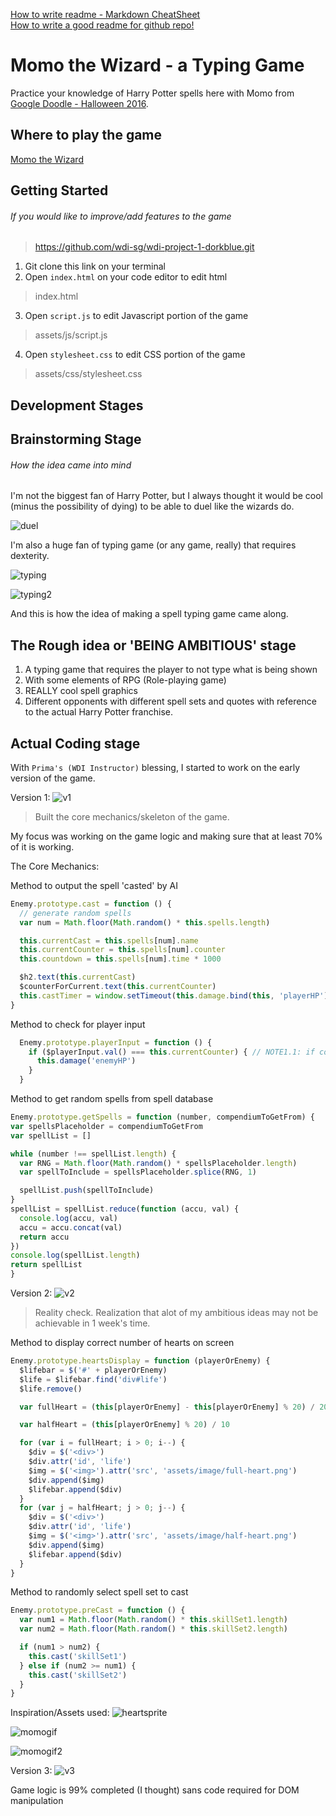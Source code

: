 [How to write readme - Markdown CheatSheet](https://github.com/adam-p/markdown-here/wiki/Markdown-Cheatsheet)  
[How to write a good readme for github repo!](https://gist.github.com/PurpleBooth/109311bb0361f32d87a2)

# Momo the Wizard - a Typing Game
Practice your knowledge of Harry Potter spells here with Momo from [Google Doodle - Halloween 2016](https://www.google.com/doodles/halloween-2016).

## Where to play the game
[Momo the Wizard](https://wdi-sg.github.io/wdi-project-1-dorkblue/)

## Getting Started
###### If you would like to improve/add features to the game


>https://github.com/wdi-sg/wdi-project-1-dorkblue.git

1. Git clone this link on your terminal
2. Open ```index.html``` on your code editor to edit html
>index.html
3. Open ```script.js``` to edit Javascript portion of the game
>assets/js/script.js
4. Open ```stylesheet.css``` to edit CSS portion of the game
>assets/css/stylesheet.css

## Development Stages

## Brainstorming Stage
###### How the idea came into mind
I'm not the biggest fan of Harry Potter, but I always thought it would be cool (minus the possibility of dying) to be able to duel like the wizards do.

![duel](https://media.giphy.com/media/K6uXQIsER8Ple/giphy.gif "Potter vs Malfoy")


I'm also a huge fan of typing game (or any game, really) that requires dexterity.

![typing](https://media.giphy.com/media/o0vwzuFwCGAFO/giphy.gif "Cat typing")

![typing2](https://media.giphy.com/media/hOzfvZynn9AK4/giphy.gif "Robin typing")

And this is how the idea of making a spell typing game came along.

## The Rough idea or 'BEING AMBITIOUS' stage
1. A typing game that requires the player to not type what is being shown
2. With some elements of RPG (Role-playing game)
3. REALLY cool spell graphics
4. Different opponents with different spell sets and quotes with reference to the actual Harry Potter franchise.

## Actual Coding stage
With ```Prima's (WDI Instructor)``` blessing, I started to work on the early version of the game.

Version 1:
![v1](http://i.imgur.com/MmYpEef.png "Version 1")

>Built the core mechanics/skeleton of the game.

My focus was working on the game logic and making sure that at least 70% of it is working.

The Core Mechanics:

Method to output the spell 'casted' by AI
```Javascript
Enemy.prototype.cast = function () {
  // generate random spells
  var num = Math.floor(Math.random() * this.spells.length)

  this.currentCast = this.spells[num].name
  this.currentCounter = this.spells[num].counter
  this.countdown = this.spells[num].time * 1000

  $h2.text(this.currentCast)
  $counterForCurrent.text(this.currentCounter)
  this.castTimer = window.setTimeout(this.damage.bind(this, 'playerHP'), this.countdown)
}
```

Method to check for player input
```Javascript
  Enemy.prototype.playerInput = function () {
    if ($playerInput.val() === this.currentCounter) { // NOTE1.1: if counter is correct, then activate function
      this.damage('enemyHP')
    }
  }
  ```

  Method to get random spells from spell database
  ```Javascript
  Enemy.prototype.getSpells = function (number, compendiumToGetFrom) {
  var spellsPlaceholder = compendiumToGetFrom
  var spellList = []

  while (number !== spellList.length) {
    var RNG = Math.floor(Math.random() * spellsPlaceholder.length)
    var spellToInclude = spellsPlaceholder.splice(RNG, 1)

    spellList.push(spellToInclude)
  }
  spellList = spellList.reduce(function (accu, val) {
    console.log(accu, val)
    accu = accu.concat(val)
    return accu
  })
  console.log(spellList.length)
  return spellList
}
```

Version 2:
![v2](http://i.imgur.com/tUM1m4a.png "Version 2")
>Reality check.
Realization that alot of my ambitious ideas may not be achievable in 1 week's time.

Method to display correct number of hearts on screen
```Javascript
Enemy.prototype.heartsDisplay = function (playerOrEnemy) {
  $lifebar = $('#' + playerOrEnemy)
  $life = $lifebar.find('div#life')
  $life.remove()

  var fullHeart = (this[playerOrEnemy] - this[playerOrEnemy] % 20) / 20

  var halfHeart = (this[playerOrEnemy] % 20) / 10

  for (var i = fullHeart; i > 0; i--) {
    $div = $('<div>')
    $div.attr('id', 'life')
    $img = $('<img>').attr('src', 'assets/image/full-heart.png')
    $div.append($img)
    $lifebar.append($div)
  }
  for (var j = halfHeart; j > 0; j--) {
    $div = $('<div>')
    $div.attr('id', 'life')
    $img = $('<img>').attr('src', 'assets/image/half-heart.png')
    $div.append($img)
    $lifebar.append($div)
  }
}
```

Method to randomly select spell set to cast
```Javascript
Enemy.prototype.preCast = function () {
  var num1 = Math.floor(Math.random() * this.skillSet1.length)
  var num2 = Math.floor(Math.random() * this.skillSet2.length)

  if (num1 > num2) {
    this.cast('skillSet1')
  } else if (num2 >= num1) {
    this.cast('skillSet2')
  }
}
```

Inspiration/Assets used:
![heartsprite](http://orig05.deviantart.net/29b0/f/2016/295/6/c/sprites_heart_life_by_yukikootomiye-dalt7ak.png "heart sprite")

![momogif](http://68.media.tumblr.com/e7cf7167ae9f6c6dc15cfd5d2f0c3726/tumblr_oftnddYA1g1qbm9nvo4_250.gif "momo gif")

![momogif2](http://68.media.tumblr.com/7238fab2d3818848c7e5887c7140a14b/tumblr_oftnddYA1g1qbm9nvo3_250.gif "momo dead")

Version 3:
![v3](http://i.imgur.com/Y6xzYTs.png "Version 3")

Game logic is 99% completed (I thought) sans code required for DOM manipulation
